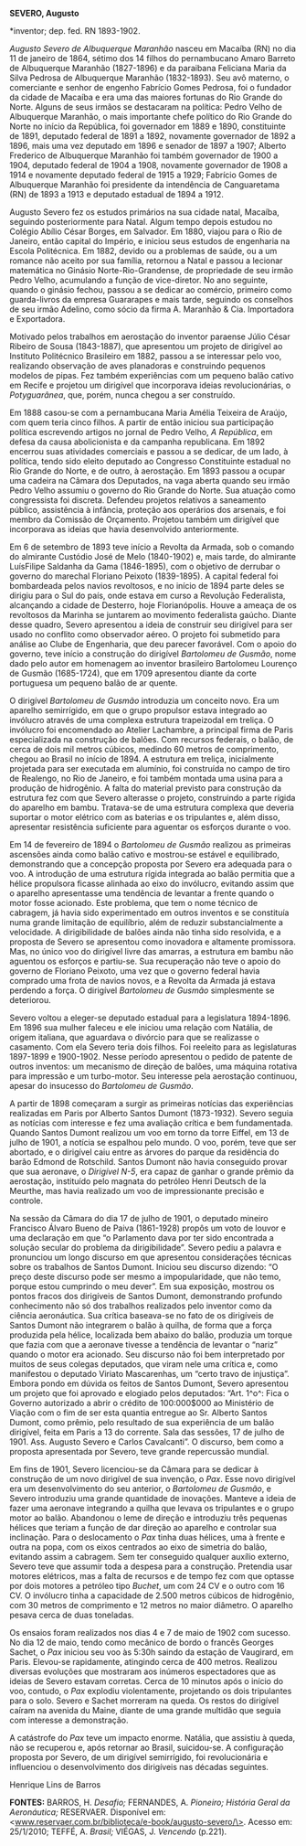 **SEVERO, Augusto**

\*inventor; dep. fed. RN 1893-1902.

*Augusto Severo de Albuquerque Maranhão* nasceu em Macaíba (RN) no dia
11 de janeiro de 1864, sétimo dos 14 filhos do pernambucano Amaro
Barreto de Albuquerque Maranhão (1827-1896) e da paraibana Feliciana
Maria da Silva Pedrosa de Albuquerque Maranhão (1832-1893). Seu avô
materno, o comerciante e senhor de engenho Fabrício Gomes Pedrosa, foi o
fundador da cidade de Macaíba e era uma das maiores fortunas do Rio
Grande do Norte. Alguns de seus irmãos se destacaram na política: Pedro
Velho de Albuquerque Maranhão, o mais importante chefe político do Rio
Grande do Norte no início da República, foi governador em 1889 e 1890,
constituinte de 1891, deputado federal de 1891 a 1892, novamente
governador de 1892 a 1896, mais uma vez deputado em 1896 e senador de
1897 a 1907; Alberto Frederico de Albuquerque Maranhão foi também
governador de 1900 a 1904, deputado federal de 1904 a 1908, novamente
governador de 1908 a 1914 e novamente deputado federal de 1915 a 1929;
Fabrício Gomes de Albuquerque Maranhão foi presidente da intendência de
Canguaretama (RN) de 1893 a 1913 e deputado estadual de 1894 a 1912.

Augusto Severo fez os estudos primários na sua cidade natal, Macaíba,
seguindo posteriormente para Natal. Algum tempo depois estudou no
Colégio Abílio César Borges, em Salvador. Em 1880, viajou para o Rio de
Janeiro, então capital do Império, e iniciou seus estudos de engenharia
na Escola Politécnica. Em 1882, devido ou a problemas de saúde, ou a um
romance não aceito por sua família, retornou a Natal e passou a lecionar
matemática no Ginásio Norte-Rio-Grandense, de propriedade de seu irmão
Pedro Velho, acumulando a função de vice-diretor. No ano seguinte,
quando o ginásio fechou, passou a se dedicar ao comércio, primeiro como
guarda-livros da empresa Guararapes e mais tarde, seguindo os conselhos
de seu irmão Adelino, como sócio da firma A. Maranhão & Cia. Importadora
e Exportadora.

Motivado pelos trabalhos em aerostação do inventor paraense Júlio César
Ribeiro de Sousa (1843-1887), que apresentou um projeto de dirigível ao
Instituto Politécnico Brasileiro em 1882, passou a se interessar pelo
voo, realizando observação de aves planadoras e construindo pequenos
modelos de pipas. Fez também experiências com um pequeno balão cativo em
Recife e projetou um dirigível que incorporava ideias revolucionárias, o
*Potyguarânea*, que, porém, nunca chegou a ser construído.

Em 1888 casou-se com a pernambucana Maria Amélia Teixeira de Araújo, com
quem teria cinco filhos. A partir de então iniciou sua participação
política escrevendo artigos no jornal de Pedro Velho, *A República*, em
defesa da causa abolicionista e da campanha republicana. Em 1892
encerrou suas atividades comerciais e passou a se dedicar, de um lado, à
política, tendo sido eleito deputado ao Congresso Constituinte estadual
no Rio Grande do Norte, e de outro, à aerostação. Em 1893 passou a
ocupar uma cadeira na Câmara dos Deputados, na vaga aberta quando seu
irmão Pedro Velho assumiu o governo do Rio Grande do Norte. Sua atuação
como congressista foi discreta. Defendeu projetos relativos a saneamento
público, assistência à infância, proteção aos operários dos arsenais, e
foi membro da Comissão de Orçamento. Projetou também um dirigível que
incorporava as ideias que havia desenvolvido anteriormente.

Em 6 de setembro de 1893 teve início a Revolta da Armada, sob o comando
do almirante Custódio José de Melo (1840-1902) e, mais tarde, do
almirante LuísFilipe Saldanha da Gama (1846-1895), com o objetivo de
derrubar o governo do marechal Floriano Peixoto (1839-1895). A capital
federal foi bombardeada pelos navios revoltosos, e no início de 1894
parte deles se dirigiu para o Sul do país, onde estava em curso a
Revolução Federalista, alcançando a cidade de Desterro, hoje
Florianópolis. Houve a ameaça de os revoltosos da Marinha se juntarem ao
movimento federalista gaúcho. Diante desse quadro, Severo apresentou a
ideia de construir seu dirigível para ser usado no conflito como
observador aéreo. O projeto foi submetido para análise ao Clube de
Engenharia, que deu parecer favorável. Com o apoio do governo, teve
início a construção do dirigível *Bartolomeu de Gusmão*, nome dado pelo
autor em homenagem ao inventor brasileiro Bartolomeu Lourenço de Gusmão
(1685-1724), que em 1709 apresentou diante da corte portuguesa um
pequeno balão de ar quente.

O dirigível *Bartolomeu de Gusmão* introduzia um conceito novo. Era um
aparelho semirrígido, em que o grupo propulsor estava integrado ao
invólucro através de uma complexa estrutura trapeizodal em treliça. O
invólucro foi encomendado ao Atelier Lachambre, a principal firma de
Paris especializada na construção de balões. Com recursos federais, o
balão, de cerca de dois mil metros cúbicos, medindo 60 metros de
comprimento, chegou ao Brasil no início de 1894. A estrutura em treliça,
inicialmente projetada para ser executada em alumínio, foi construída no
campo de tiro de Realengo, no Rio de Janeiro, e foi também montada uma
usina para a produção de hidrogênio. A falta do material previsto para
construção da estrutura fez com que Severo alterasse o projeto,
construindo a parte rígida do aparelho em bambu. Tratava-se de uma
estrutura complexa que deveria suportar o motor elétrico com as baterias
e os tripulantes e, além disso, apresentar resistência suficiente para
aguentar os esforços durante o voo.

Em 14 de fevereiro de 1894 o *Bartolomeu de Gusmão* realizou as
primeiras ascensões ainda como balão cativo e mostrou-se estável e
equilibrado, demonstrando que a concepção proposta por Severo era
adequada para o voo. A introdução de uma estrutura rígida integrada ao
balão permitia que a hélice propulsora ficasse alinhada ao eixo do
invólucro, evitando assim que o aparelho apresentasse uma tendência de
levantar a frente quando o motor fosse acionado. Este problema, que tem
o nome técnico de cabragem, já havia sido experimentado em outros
inventos e se constituía numa grande limitação de equilíbrio, além de
reduzir substancialmente a velocidade. A dirigibilidade de balões ainda
não tinha sido resolvida, e a proposta de Severo se apresentou como
inovadora e altamente promissora. Mas, no único voo do dirigível livre
das amarras, a estrutura em bambu não aguentou os esforços e partiu-se.
Sua recuperação não teve o apoio do governo de Floriano Peixoto, uma vez
que o governo federal havia comprado uma frota de navios novos, e a
Revolta da Armada já estava perdendo a força. O dirigível *Bartolomeu de
Gusmão* simplesmente se deteriorou.

Severo voltou a eleger-se deputado estadual para a legislatura
1894-1896. Em 1896 sua mulher faleceu e ele iniciou uma relação com
Natália, de origem italiana, que aguardava o divórcio para que se
realizasse o casamento. Com ela Severo teria dois filhos. Foi reeleito
para as legislaturas 1897-1899 e 1900-1902. Nesse período apresentou o
pedido de patente de outros inventos: um mecanismo de direção de balões,
uma máquina rotativa para impressão e um turbo-motor. Seu interesse pela
aerostação continuou, apesar do insucesso do *Bartolomeu de Gusmão*.

A partir de 1898 começaram a surgir as primeiras notícias das
experiências realizadas em Paris por Alberto Santos Dumont (1873-1932).
Severo seguia as notícias com interesse e fez uma avaliação crítica e
bem fundamentada. Quando Santos Dumont realizou um voo em torno da torre
Eiffel, em 13 de julho de 1901, a notícia se espalhou pelo mundo. O voo,
porém, teve que ser abortado, e o dirigível caiu entre as árvores do
parque da residência do barão Edmond de Rotschild. Santos Dumont não
havia conseguido provar que sua aeronave, o *Dirigível N-5*, era capaz
de ganhar o grande prêmio da aerostação, instituído pelo magnata do
petróleo Henri Deutsch de la Meurthe, mas havia realizado um voo de
impressionante precisão e controle.

Na sessão da Câmara do dia 17 de julho de 1901, o deputado mineiro
Francisco Álvaro Bueno de Paiva (1861-1928) propôs um voto de louvor e
uma declaração em que “o Parlamento dava por ter sido encontrada a
solução secular do problema da dirigibilidade”. Severo pediu a palavra e
pronunciou um longo discurso em que apresentou considerações técnicas
sobre os trabalhos de Santos Dumont. Iniciou seu discurso dizendo: “O
preço deste discurso pode ser mesmo a impopularidade, que não temo,
porque estou cumprindo o meu dever”. Em sua exposição, mostrou os pontos
fracos dos dirigíveis de Santos Dumont, demonstrando profundo
conhecimento não só dos trabalhos realizados pelo inventor como da
ciência aeronáutica. Sua crítica baseava-se no fato de os dirigíveis de
Santos Dumont não integrarem o balão à quilha, de forma que a força
produzida pela hélice, localizada bem abaixo do balão, produzia um
torque que fazia com que a aeronave tivesse a tendência de levantar o
“nariz” quando o motor era acionado. Seu discurso não foi bem
interpretado por muitos de seus colegas deputados, que viram nele uma
crítica e, como manifestou o deputado Viriato Mascarenhas, um “certo
travo de injustiça”. Embora pondo em dúvida os feitos de Santos Dumont,
Severo apresentou um projeto que foi aprovado e elogiado pelos
deputados: “Art. 1^o^: Fica o Governo autorizado a abrir o crédito de
100:000\$000 ao Ministério de Viação com o fim de ser esta quantia
entregue ao Sr. Alberto Santos Dumont, como prêmio, pelo resultado de
sua experiência de um balão dirigível, feita em Paris a 13 do corrente.
Sala das sessões, 17 de julho de 1901. Ass. Augusto Severo e Carlos
Cavalcanti”. O discurso, bem como a proposta apresentada por Severo,
teve grande repercussão mundial.

Em fins de 1901, Severo licenciou-se da Câmara para se dedicar à
construção de um novo dirigível de sua invenção, o *Pax*. Esse novo
dirigível era um desenvolvimento do seu anterior, o *Bartolomeu de
Gusmão*, e Severo introduziu uma grande quantidade de inovações. Manteve
a ideia de fazer uma aeronave integrando a quilha que levava os
tripulantes e o grupo motor ao balão. Abandonou o leme de direção e
introduziu três pequenas hélices que teriam a função de dar direção ao
aparelho e controlar sua inclinação. Para o deslocamento o *Pax* tinha
duas hélices, uma à frente e outra na popa, com os eixos centrados ao
eixo de simetria do balão, evitando assim a cabragem. Sem ter conseguido
qualquer auxílio externo, Severo teve que assumir toda a despesa para a
construção. Pretendia usar motores elétricos, mas a falta de recursos e
de tempo fez com que optasse por dois motores a petróleo tipo *Buchet*,
um com 24 CV e o outro com 16 CV. O invólucro tinha a capacidade de
2.500 metros cúbicos de hidrogênio, com 30 metros de comprimento e 12
metros no maior diâmetro. O aparelho pesava cerca de duas toneladas.

Os ensaios foram realizados nos dias 4 e 7 de maio de 1902 com sucesso.
No dia 12 de maio, tendo como mecânico de bordo o francês Georges
Sachet, o *Pax* iniciou seu voo às 5:30h saindo da estação de Vaugirard,
em Paris. Elevou-se rapidamente, atingindo cerca de 400 metros. Realizou
diversas evoluções que mostraram aos inúmeros espectadores que as ideias
de Severo estavam corretas. Cerca de 10 minutos após o início do voo,
contudo, o *Pax* explodiu violentamente, projetando os dois tripulantes
para o solo. Severo e Sachet morreram na queda. Os restos do dirigível
caíram na avenida du Maine, diante de uma grande multidão que seguia com
interesse a demonstração.

A catástrofe do *Pax* teve um impacto enorme. Natália, que assistiu à
queda, não se recuperou e, após retornar ao Brasil, suicidou-se. A
configuração proposta por Severo, de um dirigível semirrígido, foi
revolucionária e influenciou o desenvolvimento dos dirigíveis nas
décadas seguintes.

Henrique Lins de Barros

**FONTES:** BARROS, H. *Desafio;* FERNANDES, A. *Pioneiro; História
Geral da Aeronáutica;* RESERVAER. Disponível em:
\<www.reservaer.com.br/biblioteca/e-book/augusto-severo/\>. Acesso em:
25/1/2010; TEFFÉ, A. *Brasil;* VIÉGAS, J. *Vencendo* (p.221).
